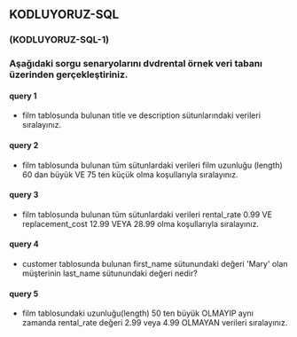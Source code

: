 ## KODLUYORUZ-SQL
### (KODLUYORUZ-SQL-1) 
### Aşağıdaki sorgu senaryolarını dvdrental örnek veri tabanı üzerinden gerçekleştiriniz.
#### query 1
- film tablosunda bulunan title ve description sütunlarındaki verileri sıralayınız.
#### query 2
- film tablosunda bulunan tüm sütunlardaki verileri film uzunluğu (length) 60 dan büyük VE 75 ten küçük olma koşullarıyla sıralayınız.
#### query 3
- film tablosunda bulunan tüm sütunlardaki verileri rental_rate 0.99 VE replacement_cost 12.99 VEYA 28.99 olma koşullarıyla sıralayınız.
#### query 4
- customer tablosunda bulunan first_name sütunundaki değeri 'Mary' olan müşterinin last_name sütunundaki değeri nedir?
#### query 5
- film tablosundaki uzunluğu(length) 50 ten büyük OLMAYIP aynı zamanda rental_rate değeri 2.99 veya 4.99 OLMAYAN verileri sıralayınız.
